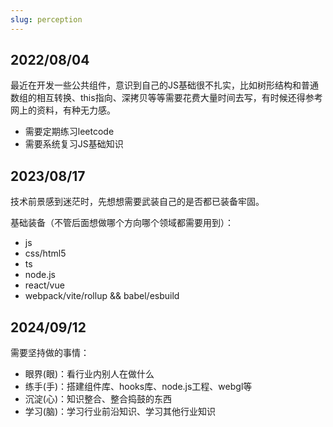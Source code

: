 ```yaml
---
slug: perception
---
```


## 2022/08/04
最近在开发一些公共组件，意识到自己的JS基础很不扎实，比如树形结构和普通数组的相互转换、this指向、深拷贝等等需要花费大量时间去写，有时候还得参考网上的资料，有种无力感。
- 需要定期练习leetcode
- 需要系统复习JS基础知识

## 2023/08/17
技术前景感到迷茫时，先想想需要武装自己的是否都已装备牢固。

基础装备（不管后面想做哪个方向哪个领域都需要用到）：
- js
- css/html5
- ts
- node.js
- react/vue
- webpack/vite/rollup && babel/esbuild

## 2024/09/12
需要坚持做的事情：
- 眼界(眼)：看行业内别人在做什么
- 练手(手)：搭建组件库、hooks库、node.js工程、webgl等
- 沉淀(心)：知识整合、整合捣鼓的东西
- 学习(脑)：学习行业前沿知识、学习其他行业知识